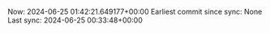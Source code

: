 Now: 2024-06-25 01:42:21.649177+00:00 Earliest commit since sync: None Last sync: 2024-06-25 00:33:48+00:00
